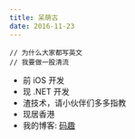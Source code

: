 ```yaml
---
title: 呆萌古
date: 2016-11-23
---
```


```
// 为什么大家都写英文
// 我要做一股清流
```

- 前 iOS 开发
- 现 .NET 开发
- 渣技术，请小伙伴们多多指教
- 现居香港
- 我的博客: [码趣](https://demonkoo.github.io)

